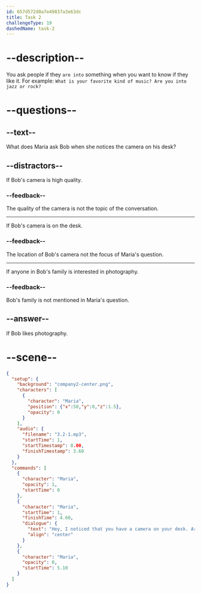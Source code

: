 ```yaml
---
id: 657d572d0a7e49837a3e63dc
title: Task 2
challengeType: 19
dashedName: task-2
---
```


<!-- (Audio) Maria: Hey, I noticed that you have a camera on your desk. Are you into photography? -->

# --description--

You ask people if they `are into` something when you want to know if they like it. For example: `What is your favorite kind of music? Are you into jazz or rock?`

# --questions--

## --text--

What does Maria ask Bob when she notices the camera on his desk?

## --distractors--

If Bob's camera is high quality.

### --feedback--

The quality of the camera is not the topic of the conversation.

---

If Bob's camera is on the desk.

### --feedback--

The location of Bob's camera not the focus of Maria's question.

---

If anyone in Bob's family is interested in photography.

### --feedback--

Bob's family is not mentioned in Maria's question.

## --answer--

If Bob likes photography.

# --scene--

```json
{
  "setup": {
    "background": "company2-center.png",
    "characters": [
      {
        "character": "Maria",
        "position": {"x":50,"y":0,"z":1.5},
        "opacity": 0
      }
    ],
    "audio": {
      "filename": "3.2-1.mp3",
      "startTime": 1,
      "startTimestamp": 0.00,
      "finishTimestamp": 3.60
    }
  },
  "commands": [
    {
      "character": "Maria",
      "opacity": 1,
      "startTime": 0
    },
    {
      "character": "Maria",
      "startTime": 1,
      "finishTime": 4.60,
      "dialogue": {
        "text": "Hey, I noticed that you have a camera on your desk. Are you into photography?",
        "align": "center"
      }
    },
    {
      "character": "Maria",
      "opacity": 0,
      "startTime": 5.10
    }
  ]
}
```

